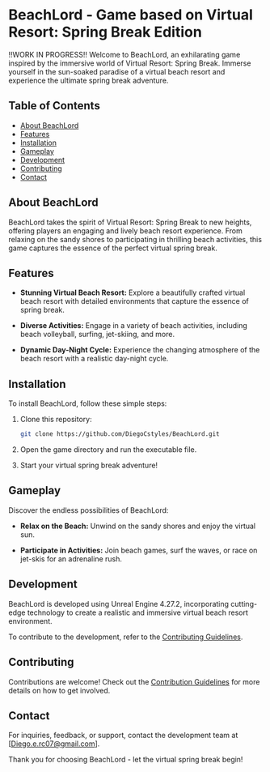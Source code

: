 # BeachLord - Game based on Virtual Resort: Spring Break Edition

!!WORK IN PROGRESS!!
Welcome to BeachLord, an exhilarating game inspired by the immersive world of Virtual Resort: Spring Break. Immerse yourself in the sun-soaked paradise of a virtual beach resort and experience the ultimate spring break adventure.

## Table of Contents

- [About BeachLord](#about-beachlord)
- [Features](#features)
- [Installation](#installation)
- [Gameplay](#gameplay)
- [Development](#development)
- [Contributing](#contributing)
- [Contact](#contact)

## About BeachLord

BeachLord takes the spirit of Virtual Resort: Spring Break to new heights, offering players an engaging and lively beach resort experience. From relaxing on the sandy shores to participating in thrilling beach activities, this game captures the essence of the perfect virtual spring break.

## Features

- **Stunning Virtual Beach Resort:** Explore a beautifully crafted virtual beach resort with detailed environments that capture the essence of spring break.

- **Diverse Activities:** Engage in a variety of beach activities, including beach volleyball, surfing, jet-skiing, and more.

- **Dynamic Day-Night Cycle:** Experience the changing atmosphere of the beach resort with a realistic day-night cycle.

## Installation

To install BeachLord, follow these simple steps:

1. Clone this repository:

   ```bash
   git clone https://github.com/DiegoCstyles/BeachLord.git
   ```

2. Open the game directory and run the executable file.

3. Start your virtual spring break adventure!

## Gameplay

Discover the endless possibilities of BeachLord:

- **Relax on the Beach:** Unwind on the sandy shores and enjoy the virtual sun.

- **Participate in Activities:** Join beach games, surf the waves, or race on jet-skis for an adrenaline rush.

## Development

BeachLord is developed using Unreal Engine 4.27.2, incorporating cutting-edge technology to create a realistic and immersive virtual beach resort environment.

To contribute to the development, refer to the [Contributing Guidelines](CONTRIBUTING.md).

## Contributing

Contributions are welcome! Check out the [Contribution Guidelines](CONTRIBUTING.md) for more details on how to get involved.

## Contact

For inquiries, feedback, or support, contact the development team at [Diego.e.rc07@gmail.com].

Thank you for choosing BeachLord - let the virtual spring break begin!
